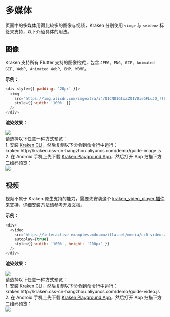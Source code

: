 # 多媒体

页面中的多媒体用得比较多的图像与视频，Kraken 分别使用 `<img>` 与 `<video>` 标签来支持，以下介绍具体的用法。

## 图像

Kraken 支持所有 Flutter 支持的图像格式，包含 `JPEG, PNG, GIF, Animated GIF, WebP, Animated WebP, BMP, WBMP`。

**示例：**

```js
<div style={{ padding: '20px' }}>
  <img
    src="https://img.alicdn.com/imgextra/i4/O1CN01GIxaZ01V0isGFLuJQ_!!6000000002591-2-tps-400-339.png"
    style={{ width: '100%' }}
  />
</div>
```

**渲染效果：**

<div className="code-preview">
  <img className="preview-image" src="https://img.alicdn.com/imgextra/i2/O1CN01bOyzka1nbVm4XjCs1_!!6000000005108-2-tps-720-1324.png" />

  <div className="preview-tips">
    <div className="preview-title">
      请选择以下任意一种方式预览：
    </div>
    <div className="preview-row">
      <div>
        1. 安装 <a href="/guide#快速体验-kraken">Kraken CLI</a>，然后复制以下命令到命令行中运行：
      </div>
      <div className="preview-code">
        kraken http://kraken.oss-cn-hangzhou.aliyuncs.com/demo/guide-image.js
      </div>
    </div>
    <div className="preview-row">
      <div>
        2. 在 Android 手机上先下载 <a href="#" target="_blank">Kraken Playground App</a>，然后打开 App 扫描下方二维码预览：
      </div>
      <img className="preview-qrcode" src="https://img.alicdn.com/imgextra/i3/O1CN01llXZG21IbHUBpiDnt_!!6000000000911-2-tps-200-200.png" />
    </div>
  </div>
</div>

## 视频

视频不属于 Kraken 原生支持的能力，需要先安装这个 [kraken_video_player 插件](https://pub.dev/packages/kraken_video_player)来支持，详细安装方法请参考[开发文档](/plugins/official/kraken_video_player)。

**示例：**

```js
<div>
  <video
    src="https://interactive-examples.mdn.mozilla.net/media/cc0-videos/flower.mp4"
    autoplay={true}
    style={{ width: '100%', height: '200px' }}
  />
</div>
```

**渲染效果：**

<div className="code-preview">
  <img className="preview-image" src="https://img.alicdn.com/imgextra/i1/O1CN01uFSWbo24k4e9pci5q_!!6000000007428-2-tps-720-1324.png" />

  <div className="preview-tips">
    <div className="preview-title">
      请选择以下任意一种方式预览：
    </div>
    <div className="preview-row">
      <div>
        1. 安装 <a href="/guide#快速体验-kraken">Kraken CLI</a>，然后复制以下命令到命令行中运行：
      </div>
      <div className="preview-code">
        kraken http://kraken.oss-cn-hangzhou.aliyuncs.com/demo/guide-video.js
      </div>
    </div>
    <div className="preview-row">
      <div>
        2. 在 Android 手机上先下载 <a href="#" target="_blank">Kraken Playground App</a>，然后打开 App 扫描下方二维码预览：
      </div>
      <img className="preview-qrcode" src="https://img.alicdn.com/imgextra/i1/O1CN01I0hsO41NlsjX2YLK8_!!6000000001611-2-tps-200-200.png" />
    </div>
  </div>
</div>
